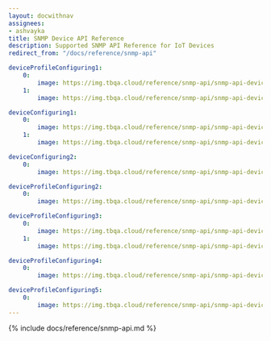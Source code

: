 ```yaml
---
layout: docwithnav
assignees:
- ashvayka 
title: SNMP Device API Reference
description: Supported SNMP API Reference for IoT Devices
redirect_from: "/docs/reference/snmp-api"

deviceProfileConfiguring1:
    0:
        image: https://img.tbqa.cloud/reference/snmp-api/snmp-api-device-profile-configuring-1-ce.png
    1:
        image: https://img.tbqa.cloud/reference/snmp-api/snmp-api-device-profile-configuring-2-ce.png

deviceConfiguring1:
    0:
        image: https://img.tbqa.cloud/reference/snmp-api/snmp-api-device-configuring-1-ce.png
    1:
        image: https://img.tbqa.cloud/reference/snmp-api/snmp-api-device-configuring-2-ce.png

deviceConfiguring2:
    0:
        image: https://img.tbqa.cloud/reference/snmp-api/snmp-api-device-configuring-3-ce.png

deviceProfileConfiguring2:
    0:
        image: https://img.tbqa.cloud/reference/snmp-api/snmp-api-device-profile-configuring-3-ce.png

deviceProfileConfiguring3:
    0:
        image: https://img.tbqa.cloud/reference/snmp-api/snmp-api-device-profile-configuring-4.1-ce.png
    1:
        image: https://img.tbqa.cloud/reference/snmp-api/snmp-api-device-profile-configuring-4.2-ce.png

deviceProfileConfiguring4:
    0:
        image: https://img.tbqa.cloud/reference/snmp-api/snmp-api-device-profile-configuring-5-ce.png

deviceProfileConfiguring5:
    0:
        image: https://img.tbqa.cloud/reference/snmp-api/snmp-api-device-profile-configuring-6-ce.png
---
```


{% include docs/reference/snmp-api.md %}
